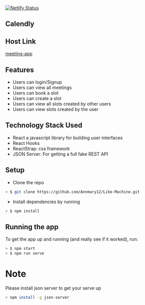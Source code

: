 [![Netlify Status](https://api.netlify.com/api/v1/badges/6506728b-3258-4a16-849d-04efaa7c93da/deploy-status)](https://app.netlify.com/sites/meetingapp/deploys)

## Calendly

## Host Link
[meeting-app](https://meetingapp.netlify.com/)

## Features
* Users can login/Signup
* Users can view all meetings
* Users can book a slot
* Users can create a slot
* Users can view all slots created by other users
* Users can view slots created by the user

## Technology Stack Used
* React a javascript library for building user interfaces
* React Hooks
* ReactStrap: css framework
* JSON Server: For getting a full fake REST API


## Setup

* Clone the repo

```sh
> $ git clone https://github.com/Annmary12/Like-Machine.git
```

* Install dependencies by running

```sh
> $ npm install
```

## Running the app

To get the app up and running (and really see if it worked), run:

```sh
> $ npm start
> $ npm run serve
```

# Note
Please install json server to get your serve up
```sh
> npm install -g json-server
```
